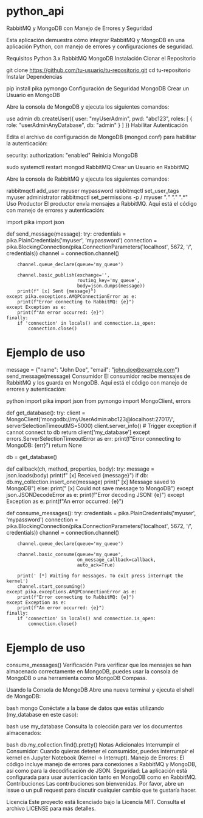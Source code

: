 # python_api

RabbitMQ y MongoDB con Manejo de Errores y Seguridad


Esta aplicación demuestra cómo integrar RabbitMQ y MongoDB en una aplicación Python, con manejo de errores y configuraciones de seguridad.



Requisitos
Python 3.x
RabbitMQ
MongoDB
Instalación
Clonar el Repositorio

git clone https://github.com/tu-usuario/tu-repositorio.git
cd tu-repositorio
Instalar Dependencias

pip install pika pymongo
Configuración de Seguridad
MongoDB
Crear un Usuario en MongoDB

Abre la consola de MongoDB y ejecuta los siguientes comandos:

use admin
db.createUser({
  user: "myUserAdmin",
  pwd: "abc123",
  roles: [ { role: "userAdminAnyDatabase", db: "admin" } ]
})
Habilitar Autenticación

Edita el archivo de configuración de MongoDB (mongod.conf) para habilitar la autenticación:

security:
  authorization: "enabled"
Reinicia MongoDB

sudo systemctl restart mongod
RabbitMQ
Crear un Usuario en RabbitMQ

Abre la consola de RabbitMQ y ejecuta los siguientes comandos:

rabbitmqctl add_user myuser mypassword
rabbitmqctl set_user_tags myuser administrator
rabbitmqctl set_permissions -p / myuser ".*" ".*" ".*"
Uso
Productor
El productor envía mensajes a RabbitMQ. Aquí está el código con manejo de errores y autenticación:

import pika
import json

def send_message(message):
    try:
        credentials = pika.PlainCredentials('myuser', 'mypassword')
        connection = pika.BlockingConnection(pika.ConnectionParameters('localhost', 5672, '/', credentials))
        channel = connection.channel()

        channel.queue_declare(queue='my_queue')

        channel.basic_publish(exchange='',
                              routing_key='my_queue',
                              body=json.dumps(message))
        print(f" [x] Sent {message}")
    except pika.exceptions.AMQPConnectionError as e:
        print(f"Error connecting to RabbitMQ: {e}")
    except Exception as e:
        print(f"An error occurred: {e}")
    finally:
        if 'connection' in locals() and connection.is_open:
            connection.close()

# Ejemplo de uso
message = {"name": "John Doe", "email": "john.doe@example.com"}
send_message(message)
Consumidor
El consumidor recibe mensajes de RabbitMQ y los guarda en MongoDB. Aquí está el código con manejo de errores y autenticación:

python
import pika
import json
from pymongo import MongoClient, errors

def get_database():
    try:
        client = MongoClient('mongodb://myUserAdmin:abc123@localhost:27017/', serverSelectionTimeoutMS=5000)
        client.server_info()  # Trigger exception if cannot connect to db
        return client['my_database']
    except errors.ServerSelectionTimeoutError as err:
        print(f"Error connecting to MongoDB: {err}")
        return None

db = get_database()

def callback(ch, method, properties, body):
    try:
        message = json.loads(body)
        print(f" [x] Received {message}")
        if db:
            db.my_collection.insert_one(message)
            print(" [x] Message saved to MongoDB")
        else:
            print(" [x] Could not save message to MongoDB")
    except json.JSONDecodeError as e:
        print(f"Error decoding JSON: {e}")
    except Exception as e:
        print(f"An error occurred: {e}")

def consume_messages():
    try:
        credentials = pika.PlainCredentials('myuser', 'mypassword')
        connection = pika.BlockingConnection(pika.ConnectionParameters('localhost', 5672, '/', credentials))
        channel = connection.channel()

        channel.queue_declare(queue='my_queue')

        channel.basic_consume(queue='my_queue',
                              on_message_callback=callback,
                              auto_ack=True)

        print(' [*] Waiting for messages. To exit press interrupt the kernel')
        channel.start_consuming()
    except pika.exceptions.AMQPConnectionError as e:
        print(f"Error connecting to RabbitMQ: {e}")
    except Exception as e:
        print(f"An error occurred: {e}")
    finally:
        if 'connection' in locals() and connection.is_open:
            connection.close()

# Ejemplo de uso
consume_messages()
Verificación
Para verificar que los mensajes se han almacenado correctamente en MongoDB, puedes usar la consola de MongoDB o una herramienta como MongoDB Compass.

Usando la Consola de MongoDB
Abre una nueva terminal y ejecuta el shell de MongoDB:

bash
mongo
Conéctate a la base de datos que estás utilizando (my_database en este caso):

bash
use my_database
Consulta la colección para ver los documentos almacenados:

bash
db.my_collection.find().pretty()
Notas Adicionales
Interrumpir el Consumidor: Cuando quieras detener el consumidor, puedes interrumpir el kernel en Jupyter Notebook (Kernel -> Interrupt).
Manejo de Errores: El código incluye manejo de errores para conexiones a RabbitMQ y MongoDB, así como para la decodificación de JSON.
Seguridad: La aplicación está configurada para usar autenticación tanto en MongoDB como en RabbitMQ.
Contribuciones
Las contribuciones son bienvenidas. Por favor, abre un issue o un pull request para discutir cualquier cambio que te gustaría hacer.

Licencia
Este proyecto está licenciado bajo la Licencia MIT. Consulta el archivo LICENSE para más detalles.
